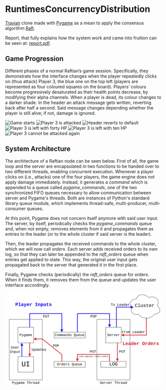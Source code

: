# RuntimesConcurrencyDistribution

[Travian](https://www.travian.com/international) clone made with [Pygame](https://www.pygame.org/news) as a mean to apply the consensus algorithm [Raft](https://raft.github.io/).

Report, that fully explains how the system work and came into fruition can be seen at: [report.pdf](https://github.com/mhetacc/RuntimesConcurrencyDistribution/blob/main/docs/report/report.pdf).

## Game Progression

Different phases of a normal Raftian’s game session. Specifically, they demonstrate how the interface changes when the player repeatedly clicks on (thus attack) Player 3, the blue one on the top left (players are represented as four coloured squares on the board). Players’ colours become progressively desaturated as their health points decrease, by modifying their alpha channels. When a player is dead, its colour changes to a darker shade. In the header an attack message gets written, reverting back after half a second. Said message changes depending whether the player is still alive; if not, damage is ignored.

<img src="docs/report/images/raftian1.png" alt="Game starts" width="300"/>
<img src="docs/report/images/raftian2.png"alt="Player 3 is attacked"   width="300"/>
<img src="docs/report/images/raftian3.png"alt="Header reverts to default"   width="300"/>
<img src="docs/report/images/raftian4.png" alt="Player 3 is left with forty HP" width="300"/>
<img src="docs/report/images/raftian5.png"alt="Player 3 is left with ten HP"  width="300"/>
<img src="docs/report/images/raftian7.png"alt="Player 3 cannot be attacked again" width="300"/>


 ## System Architecture 

The architecture of a Raftian node can be seen below. First of all, the game loop and the server are encapsulated in two functions to be handed over to two different threads, enabling concurrent execution. Whenever a player clicks on (i.e., attacks) one of the four players, the game engine does not apply damage immediately. Instead, it generates a *command* which is appended to a queue called *pygame_commands*, one of the two synchronized FIFO queues necessary to allow communication between server and Pygame's threads. Both are instances of Python's standard library queue module, which implements thread-safe, multi-producer, multi-consumer queues. 

At this point, Pygame does not concern itself anymore with said user input. The server, by itself, periodically checks the *pygame_commands* queue and, when not empty, removes elements from it and propagates them as entries to the leader (or to the whole cluster if said server *is* the leader).

Then, the leader propagates the received commands to the whole cluster, which we will now call *orders*. Each server adds received orders to its own log, so that they can later be appended to the *raft_orders* queue when entries get applied to state. This way, the original user input gets propagated back to the server that generated it in the first place.

Finally, Pygame checks (periodically) the *raft_orders* queue for orders. When it finds them, it removes them from the queue and updates the user interface accordingly.

![System Architecture](docs/report/images/nodeArchitecture.jpg)